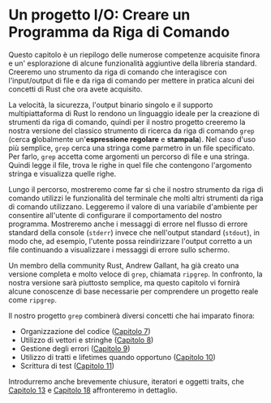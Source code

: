 # Un progetto I/O: Creare un Programma da Riga di Comando

Questo capitolo è un riepilogo delle numerose competenze acquisite finora e un'
esplorazione di alcune funzionalità aggiuntive della libreria standard. Creeremo uno strumento da riga di comando
che interagisce con l'input/output di file e da riga di comando per mettere in pratica alcuni dei
concetti di Rust che ora avete acquisito.

La velocità, la sicurezza, l'output binario singolo e il supporto multipiattaforma di Rust lo rendono
un linguaggio ideale per la creazione di strumenti da riga di comando, quindi per il nostro progetto creeremo
la nostra versione del classico strumento di ricerca da riga di comando `grep`
(cerca **g**lobalmente un'**espressione regolare** e  **stampala**). Nel
caso d'uso più semplice, `grep` cerca una stringa come parmetro in un file specificato. Per
farlo, `grep` accetta come argomenti un percorso di file e una stringa. Quindi legge
il file, trova le righe in quel file che contengono l'argomento stringa e visualizza
quelle righe.

Lungo il percorso, mostreremo come far sì che il nostro strumento da riga di comando utilizzi le funzionalità del terminale
che molti altri strumenti da riga di comando utilizzano. Leggeremo il valore di una
variabile d'ambiente per consentire all'utente di configurare il comportamento del nostro programma.
Mostreremo anche i messaggi di errore nel flusso di errore standard della console (`stderr`)
invece che nell'output standard (`stdout`), in modo che, ad esempio, l'utente possa
reindirizzare l'output corretto a un file continuando a visualizzare i messaggi di errore sullo schermo.

Un membro della community Rust, Andrew Gallant, ha già creato una versione completa
e molto veloce di `grep`, chiamata `ripgrep`. In confronto, la nostra
versione sarà piuttosto semplice, ma questo capitolo vi fornirà alcune
conoscenze di base necessarie per comprendere un progetto reale come
`ripgrep`.

Il nostro progetto `grep` combinerà diversi concetti che hai imparato finora:

- Organizzazione del codice ([Capitolo 7][ch7]<!-- ignore -->)
- Utilizzo di vettori e stringhe ([Capitolo 8][ch8]<!-- ignore -->)
- Gestione degli errori ([Capitolo 9][ch9]<!-- ignore -->)
- Utilizzo di tratti e lifetimes quando opportuno ([Capitolo 10][ch10]<!-- ignore -->)
- Scrittura di test ([Capitolo 11][ch11]<!-- ignore -->)

Introdurremo anche brevemente chiusure, iteratori e oggetti traits, che
[Capitolo 13][ch13]<!-- ignore --> e [Capitolo 18][ch18]<!-- ignore -->
affronteremo in dettaglio.

[ch7]: ch07-00-managing-growing-projects-with-packages-crates-and-modules.html
[ch8]: ch08-00-common-collections.html
[ch9]: ch09-00-error-handling.html
[ch10]: ch10-00-generics.html
[ch11]: ch11-00-testing.html
[ch13]: ch13-00-functional-features.html
[ch18]: ch18-00-oop.html
